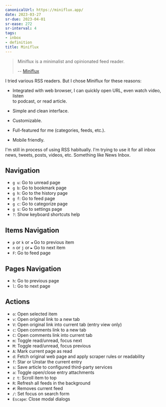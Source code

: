 ```yaml
---
canonicalUrl: https://miniflux.app/
date: 2023-03-27
sr-due: 2023-04-01
sr-ease: 272
sr-interval: 4
tags:
- inbox
- definition
title: Miniflux
---
```

   
> Miniflux is a minimalist and opinionated feed reader.   
>   
> -- [Miniflux](https://miniflux.app/)   
   
I tried various RSS readers. But I chose Miniflux for these reasons:   
   
   
- Integrated with web browser, I can quickly open URL, even watch video, listen   
  to podcast, or read article.   
   
- Simple and clean interface.   
- Customizable.   
- Full-featured for me (categories, feeds, etc.).   
- Mobile friendly.   
   
I'm still in process of using RSS habitually. I'm trying to use it for all inbox   
news, tweets, posts, videos, etc. Something like News Inbox.   
   
## Navigation   
   
   
- `g u`: Go to unread page   
- `g b`: Go to bookmark page   
- `g h`: Go to the history page   
- `g f`: Go to feed page   
- `g c`: Go to categorize page   
- `g s`: Go to settings page   
- `?`: Show keyboard shortcuts help   
   
## Items Navigation   
   
   
- `p` or `k` or `◄` Go to previous item   
- `n` or `j` or `►` Go to next item   
- `F`: Go to feed page   
   
## Pages Navigation   
   
   
- `h`: Go to previous page   
- `l`: Go to next page   
   
## Actions   
   
   
- `o`: Open selected item   
- `v`: Open original link to a new tab   
- `V`: Open original link into current tab (entry view only)   
- `c`: Open comments link to a new tab   
- `C`: Open comments link into current tab   
- `m`: Toggle read/unread, focus next   
- `M`: Toggle read/unread, focus previous   
- `A`: Mark current page as read   
- `d`: Fetch original web page and apply scraper rules or readability   
- `f`: Star or Unstar the current entry   
- `s`: Save article to configured third-party services   
- `a`: Toggle open/close entry attachments   
- `z t`: Scroll item to top   
- `R`: Refresh all feeds in the background   
- `#`: Removes current feed   
- `/`: Set focus on search form   
- `Escape`: Close modal dialogs